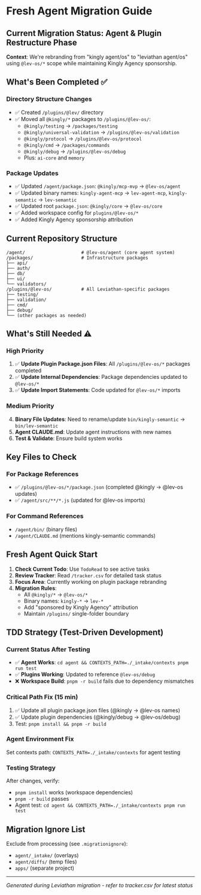 # Fresh Agent Migration Guide

## Current Migration Status: Agent & Plugin Restructure Phase

**Context**: We're rebranding from "kingly agent/os" to "leviathan agent/os" using `@lev-os/*` scope while maintaining Kingly Agency sponsorship.

## What's Been Completed ✅

### Directory Structure Changes
- ✅ Created `/plugins/@lev/` directory
- ✅ Moved all `@kingly/*` packages to `/plugins/@lev-os/`:
  - `@kingly/testing` → `/packages/testing`
  - `@kingly/universal-validation` → `/plugins/@lev-os/validation`
  - `@kingly/protocol` → `/plugins/@lev-os/protocol`
  - `@kingly/cmd` → `/packages/commands`
  - `@kingly/debug` → `/plugins/@lev-os/debug`
  - Plus: `ai-core` and `memory`

### Package Updates
- ✅ Updated `/agent/package.json`: `@kingly/mcp-mvp` → `@lev-os/agent`
- ✅ Updated binary names: `kingly-agent-mcp` → `lev-agent-mcp`, `kingly-semantic` → `lev-semantic`
- ✅ Updated root `package.json`: `@kingly/core` → `@lev-os/core`
- ✅ Added workspace config for `plugins/@lev-os/*`
- ✅ Added Kingly Agency sponsorship attribution

## Current Repository Structure

```
/agent/                     # @lev-os/agent (core agent system)
/packages/                  # Infrastructure packages
├── api/
├── auth/
├── db/
├── ui/
└── validators/
/plugins/@lev-os/           # All Leviathan-specific packages
├── testing/
├── validation/
├── cmd/
├── debug/
└── (other packages as needed)
```

## What's Still Needed ⚠️

### High Priority
1. ✅ **Update Plugin Package.json Files**: All `/plugins/@lev-os/*` packages completed
2. ✅ **Update Internal Dependencies**: Package dependencies updated to `@lev-os/*`
3. ✅ **Update Import Statements**: Code updated for `@lev-os/*` imports

### Medium Priority
4. **Binary File Updates**: Need to rename/update `bin/kingly-semantic` → `bin/lev-semantic`
5. **Agent CLAUDE.md**: Update agent instructions with new names
6. **Test & Validate**: Ensure build system works

## Key Files to Check

### For Package References
- ✅ `/plugins/@lev-os/*/package.json` (completed @kingly → @lev-os updates)
- ✅ `/agent/src/**/*.js` (updated for @lev-os imports)

### For Command References  
- `/agent/bin/` (binary files)
- `/agent/CLAUDE.md` (mentions kingly-semantic commands)

## Fresh Agent Quick Start

1. **Check Current Todo**: Use `TodoRead` to see active tasks
2. **Review Tracker**: Read `/tracker.csv` for detailed task status
3. **Focus Area**: Currently working on plugin package rebranding
4. **Migration Rules**:
   - All `@kingly/*` → `@lev-os/*`
   - Binary names: `kingly-*` → `lev-*`  
   - Add "sponsored by Kingly Agency" attribution
   - Maintain `/plugins/` single-folder boundary

## TDD Strategy (Test-Driven Development)

### Current Status After Testing
- ✅ **Agent Works**: `cd agent && CONTEXTS_PATH=./_intake/contexts pnpm run test`
- ✅ **Plugins Working**: Updated to reference `@lev-os/debug`
- ❌ **Workspace Build**: `pnpm -r build` fails due to dependency mismatches

### Critical Path Fix (15 min)
1. ✅ Update all plugin package.json files (@kingly → @lev-os names)
2. ✅ Update plugin dependencies (@kingly/debug → @lev-os/debug)
3. Test: `pnpm install && pnpm -r build`

### Agent Environment Fix
Set contexts path: `CONTEXTS_PATH=./_intake/contexts` for agent testing

### Testing Strategy
After changes, verify:
- `pnpm install` works (workspace dependencies)  
- `pnpm -r build` passes
- Agent test: `cd agent && CONTEXTS_PATH=./_intake/contexts pnpm run test`

## Migration Ignore List
Exclude from processing (see `.migrationignore`):
- `agent/_intake/` (overlays)
- `agent/diffs/` (temp files)
- `apps/` (separate project)

---
*Generated during Leviathan migration - refer to tracker.csv for latest status*